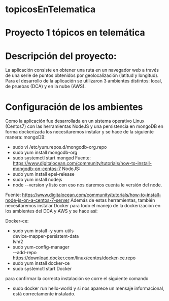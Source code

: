 # topicosEnTelematica
# Proyecto 1 tópicos en telemática

# Descripción del proyecto:
La aplicación consiste en obtener una ruta en un navegador web a través de una serie de puntos obtenidos por geolocalización (latitud y longitud).
Para el desarrollo de la aplicación se utilizaron 3 ambientes distintos: local, de pruebas (DCA) y en la nube (AWS).

# Configuración de los ambientes

Como la aplicación fue desarrollada en un sistema operativo Linux (Centos7) con las herramientas NodeJS y una persistencia en mongoDB en forma dockerizada los necesitaremos instalar y se hace de la siguiente manera:
mongoDB:
* sudo vi /etc/yum.repos.d/mongodb-org.repo
*	sudo yum install mongodb-org
*	sudo systemctl start mongod
Fuente: https://www.digitalocean.com/community/tutorials/how-to-install-mongodb-on-centos-7
NodeJS:
*	sudo yum install epel-release
*	sudo yum install nodejs
*	node --version
y listo con eso nos daremos cuenta le versión del node.

Fuente: https://www.digitalocean.com/community/tutorials/how-to-install-node-js-on-a-centos-7-server
Además de estas herramientas, también necesitaremos instalar Docker para todo el manejo de la dockerización en los ambientes del DCA y 
AWS y se hace así:


Docker-ce:

*	sudo yum install -y yum-utils \
  	device-mapper-persistent-data \
 	lvm2
*	sudo yum-config-manager \
  	  --add-repo \
   	 https://download.docker.com/linux/centos/docker-ce.repo
*	sudo yum install docker-ce
*	sudo systemctl start Docker

para confirmar la correcta instalación se corre el siguiente comando
*	sudo docker run hello-world
y si nos aparece un mensaje informacional, está correctamente instalado.



